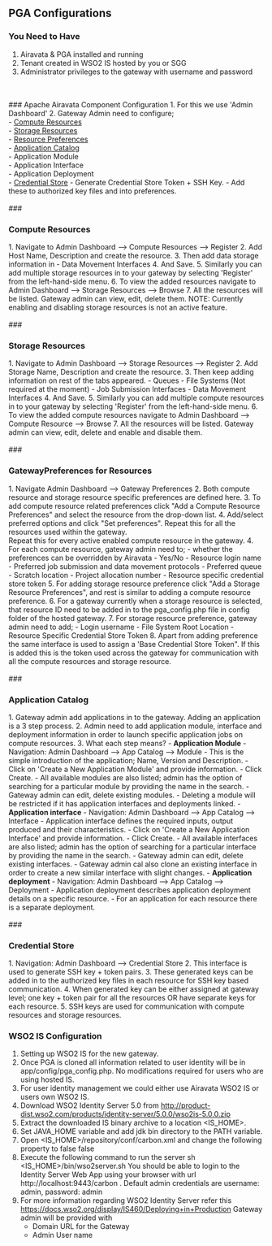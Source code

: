 ## PGA Configurations
### You Need to Have
1. Airavata & PGA installed and running
2. Tenant created in WSO2 IS hosted by you or SGG
3. Administrator privileges to the gateway with username and password
<br>
<br>
### Apache Airavata Component Configuration
1. For this we use 'Admin Dashboard'
2. Gateway Admin need to configure;<br>
	- <a href="#CompResource">Compute Resources</a><br>
	- <a href="#StoreResource">Storage Resources</a><br>
	- <a href= "#Preference">Resource Preferences</a><br>
	- <a href= "#AppCatalog">Application Catalog</a><br>
		- Application Module<br>
		- Application Interface<br>
		- Application Deployment<br>
	- <a href= "#Credentials">Credential Store</a>
		- Generate Credential Store Token + SSH Key.
		- Add these to authorized key files and into preferences.
<br>
<br>
###<h3 id="CompResource">Compute Resources</h3>
1. Navigate to Admin Dashboard --> Compute Resources --> Register
2. Add Host Name, Description and create the resource.
3. Then add data storage information in
	- Data Movement Interfaces
4. And Save.
5. Similarly you can add multiple storage resources in to your gateway by selecting 'Register' from the left-hand-side menu.
6. To view the added resources navigate to Admin Dashboard --> Storage Resources --> Browse
7. All the resources will be listed. Gateway admin can view, edit, delete them.
NOTE: Currently enabling and disabling storage resources is not an active feature.
<br>
<br>
###<h3 id="StoreResource">Storage Resources</h3>
1. Navigate to Admin Dashboard --> Storage Resources --> Register
2. Add Storage Name, Description and create the resource.
3. Then keep adding information on rest of the tabs appeared.
	- Queues
	- File Systems (Not required at the moment)
	- Job Submission Interfaces
	- Data Movement Interfaces
4. And Save.
5. Similarly you can add multiple compute resources in to your gateway by selecting 'Register' from the left-hand-side menu.
6. To view the added compute resources navigate to Admin Dashboard --> Compute Resource --> Browse
7. All the resources will be listed. Gateway admin can view, edit, delete and enable and disable them.
<br>
<br>
###<h3 id="Preference">GatewayPreferences for Resources</h3>
1. Navigate Admin Dashboard --> Gateway Preferences
2. Both compute resource and storage resource specific preferences are defined here.
3. To add compute resource related preferences click "Add a Compute Resource Preferences" and select the resource from the drop-down list.
4. Add/select preferred options and click "Set preferences". Repeat this for all the resources used within the gateway.
<br>Repeat this for every active enabled compute resource in the gateway.
4. For each compute resource, gateway admin need to;
  	- whether the preferences can be overridden by Airavata - Yes/No
  	- Resource login name
  	- Preferred job submission and data movement protocols
  	- Preferred queue
  	- Scratch location
  	- Project allocation number
  	- Resource specific credential store token
5. For adding storage resource preference click "Add a Storage Resource Preferences", and rest is similar to adding a compute resource preference.
6. For a gateway currently when a storage resource is selected, that resource ID need to be added in to the pga_config.php file in config folder of the hosted gateway.
7. For storage resource preference, gateway admin need to add;
	- Login username
	- File System Root Location
	- Resource Specific Credential Store Token
8. Apart from adding preference the same interface is used to assign a 'Base Credential Store Token". If this is added this is the token used across the gateway for communication with all the compute resources and storage resource.
<br>
<br>
### <h3 id="AppCatalog">Application Catalog</h3>
1. Gateway admin add applications in to the gateway. Adding an application is a 3 step process.
2. Admin need to add application module, interface and deployment information in order to launch specific application jobs on compute resources.
3. What each step means?
	- <b class="blue">Application Module</b>
		- Navigation: Admin Dashboard --> App Catalog --> Module
		- This is the simple introduction of the application; Name, Version and Description.
		- Click on 'Create a New Application Module' and provide information.
		- Click Create.
		- All available modules are also listed; admin has the option of searching for a particular module by providing the name in the search.
		- Gateway admin can edit, delete existing modules.
		- Deleting a module will be restricted if it has application interfaces and deployments linked.
	- <b class="blue">Application interface</b>
		- Navigation: Admin Dashboard --> App Catalog --> Interface
		- Application interface defines the required inputs, output produced and their characteristics.
		- Click on 'Create a New Application Interface' and provide information.
        - Click Create.
        - All available interfaces are also listed; admin has the option of searching for a particular interface by providing the name in the search.
        - Gateway admin can edit, delete existing interfaces.
        - Gateway admin cal also clone an existing interface in order to create a new similar interface with slight changes.
	- <b class="blue">Application deployment</b>
		- Navigation: Admin Dashboard --> App Catalog --> Deployment
			- Application deployment describes application deployment details on a specific resource.
			- For an application for each resource there is a separate deployment.
<br>
<br>
### <h3 id="Credentials">Credential Store</h3>
1. Navigation: Admin Dashboard --> Credential Store
2. This interface is used to generate SSH key + token pairs.
3. These generated keys can be added in to the authorized key files in each resource for SSH key based communication.
4. When generated key can be either assigned at gateway level; one key + token pair  for all the resources OR have separate keys for each resource.
5. SSH keys are used for communication with compute resources and storage resources.

### <h3 id="Preference">WSO2 IS Configuration</h3>
1. Setting up WSO2 IS for the new gateway.
2. Once PGA is cloned all information related to user identity will be in app/config/pga_config.php. No modifications required for users who are using 	hosted IS.
3. For user identity management we could either use Airavata WSO2 IS or users own WSO2 IS.
4. Download WSO2 Identity Server 5.0 from http://product-dist.wso2.com/products/identity-server/5.0.0/wso2is-5.0.0.zip
5. Extract the downloaded IS binary archive to a location <IS_HOME>.
6. Set JAVA_HOME variable and add jdk bin directory to the PATH variable.
7. Open <IS_HOME>/repository/conf/carbon.xml and change the following property to false
<HideAdminServiceWSDLs>false</HideAdminServiceWSDLs>
8. Execute the following command to run the server
sh <IS_HOME>/bin/wso2server.sh
You should be able to login to the Identity Server Web App using your browser with url http://localhost:9443/carbon . Default admin credentials are username: admin, password: admin
9. For more information regarding WSO2 Identity Server refer this https://docs.wso2.org/display/IS460/Deploying+in+Production
Gateway admin will be provided with
	- Domain URL for the Gateway
	- Admin User name



	

